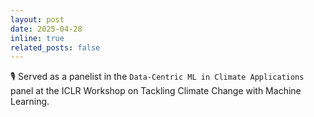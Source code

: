 ```yaml
---
layout: post
date: 2025-04-28
inline: true
related_posts: false
---
```


:studio_microphone: Served as a panelist in the `Data-Centric ML in Climate Applications` panel at the ICLR Workshop on Tackling Climate Change with Machine Learning.
